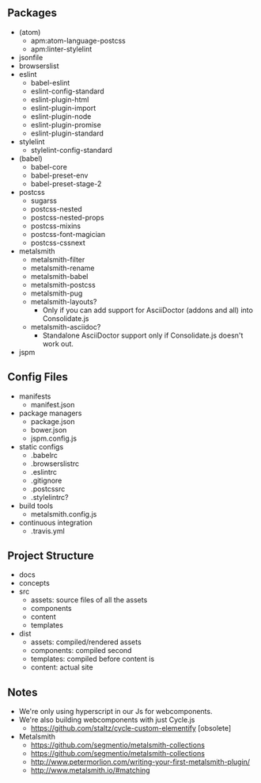 ## Packages

- (atom)
  - apm:atom-language-postcss
  - apm:linter-stylelint
- jsonfile
- browserslist
- eslint
  - babel-eslint
  - eslint-config-standard
  - eslint-plugin-html
  - eslint-plugin-import
  - eslint-plugin-node
  - eslint-plugin-promise
  - eslint-plugin-standard
- stylelint
  - stylelint-config-standard
- (babel)
  - babel-core
  - babel-preset-env
  - babel-preset-stage-2
- postcss
  - sugarss
  - postcss-nested
  - postcss-nested-props
  - postcss-mixins
  - postcss-font-magician
  - postcss-cssnext
- metalsmith
  - metalsmith-filter
  - metalsmith-rename
  - metalsmith-babel
  - metalsmith-postcss
  - metalsmith-pug
  - metalsmith-layouts?
    - Only if you can add support for AsciiDoctor (addons and all) into Consolidate.js
  - metalsmith-asciidoc?
    - Standalone AsciiDoctor support only if Consolidate.js doesn't work out.
- jspm

## Config Files

- manifests
  - manifest.json
- package managers
  - package.json
  - bower.json
  - jspm.config.js
- static configs
  - .babelrc
  - .browserslistrc
  - .eslintrc
  - .gitignore
  - .postcssrc
  - .stylelintrc?
- build tools
  - metalsmith.config.js
- continuous integration
  - .travis.yml

## Project Structure

- docs
- concepts
- src
  - assets: source files of all the assets
  - components
  - content
  - templates
- dist
  - assets: compiled/rendered assets
  - components: compiled second
  - templates: compiled before content is
  - content: actual site

## Notes

- We're only using hyperscript in our Js for webcomponents.
- We're also building webcomponents with just Cycle.js
  - https://github.com/staltz/cycle-custom-elementify [obsolete]
- Metalsmith
  - https://github.com/segmentio/metalsmith-collections
  - https://github.com/segmentio/metalsmith-collections
  - http://www.petermorlion.com/writing-your-first-metalsmith-plugin/
  - http://www.metalsmith.io/#matching

